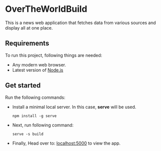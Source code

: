 # OverTheWorldBuild
This is a news web application that fetches data from various sources and display all at one place.

## Requirements
To run this project, following things are needed:

* Any modern web browser.
* Latest version of [Node.js](https://nodejs.org)

## Get started
Run the following commands:

* Install a minimal local server. In this case, **serve** will be used.
    ```
    npm install -g serve
    ```
* Next, run following command:
  ```
  serve -s build
  ```
* Finally, Head over to: [localhost:5000](http://localhost:5000/) to view the app.
